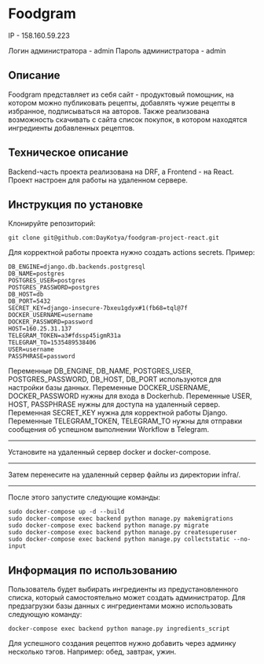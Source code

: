 # Foodgram
IP - 158.160.59.223

Логин администратора - admin
Пароль администратора - admin

## Описание
Foodgram представляет из себя сайт - продуктовый помощник, на котором можно публиковать рецепты, добавлять чужие рецепты в избранное, подписываться на авторов. Также реализована возможность скачивать с сайта список покупок, в котором находятся ингредиенты добавленных рецептов.

## Техническое описание
Backend-часть проекта реализована на DRF, а Frontend - на React. Проект настроен для работы на удаленном сервере.

## Инструкция по установке
Клонируйте репозиторий:
```
git clone git@github.com:DayKotya/foodgram-project-react.git
```
Для корректной работы проекта нужно создать actions secrets. Пример:
```
DB_ENGINE=django.db.backends.postgresql
DB_NAME=postgres
POSTGRES_USER=postgres
POSTGRES_PASSWORD=postgres
DB_HOST=db
DB_PORT=5432
SECRET_KEY=django-insecure-7bxeu1gdyx#1(fb68=tql@7f
DOCKER_USERNAME=username
DOCKER_PASSWORD=password
HOST=160.25.31.137
TELEGRAM_TOKEN=a3#fdssp45igmR31a
TELEGRAM_TO=1535489538406
USER=username
PASSPHRASE=password
```
Переменные DB_ENGINE, DB_NAME, POSTGRES_USER, POSTGRES_PASSWORD, DB_HOST, DB_PORT используются для настройки базы данных.
Переменные DOCKER_USERNAME, DOCKER_PASSWORD нужны для входа в Dockerhub.
Переменные USER, HOST, PASSPHRASE нужны для доступа на удаленный сервер.
Переменная SECRET_KEY нужна для корректной работы Django.
Переменные TELEGRAM_TOKEN, TELEGRAM_TO нужны для отправки сообщения об успешном выполнении Workflow в Telegram.
***
Установите на удаленный сервер docker и docker-compose.
***
Затем перенесите на удаленный сервер файлы из директории infra/.
***
После этого запустите следующие команды:
```
sudo docker-compose up -d --build
sudo docker-compose exec backend python manage.py makemigrations
sudo docker-compose exec backend python manage.py migrate
sudo docker-compose exec backend python manage.py createsuperuser
sudo docker-compose exec backend python manage.py collectstatic --no-input
```
## Информация по использованию
Пользователь будет выбирать ингредиенты из предустановленного списка, который самостоятельно может создать администратор. Для предзагрузки базы данных с ингредиентами можно использовать следующую команду:
```
docker-compose exec backend python manage.py ingredients_script
```
Для успешного создания рецептов нужно добавить через админку несколько тэгов. Например: обед, завтрак, ужин.
